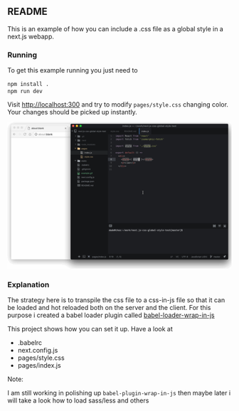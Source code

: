 README
------

This is an example of how you can include a .css file as a global style in a next.js webapp.

### Running

To get this example running you just need to

    npm install .
    npm run dev

Visit [http://localhost:300](http://localhost:300) and try to modify `pages/style.css` changing color. Your changes should be picked up instantly.

![example](example.gif)

### Explanation

The strategy here is to transpile the css file to a css-in-js file so that it can be loaded and hot reloaded both on the server and the client. For this purpose i created a babel loader plugin called [babel-loader-wrap-in-js](https://github.com/davibe/babel-plugin-wrap-in-js)

This project shows how you can set it up. Have a look at
- .babelrc
- next.config.js
- pages/style.css
- pages/index.js

Note:

I am still working in polishing up `babel-plugin-wrap-in-js` then maybe later i will take a look how to load sass/less and others
